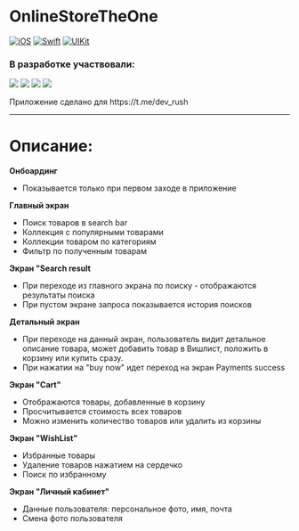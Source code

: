 # OnlineStoreTheOne

[![iOS](https://img.shields.io/badge/iOS%20version-15_%2B-orange?style=for-the-badge&logoColor=white)](https://developer.apple.com/iOS)
[![Swift](https://img.shields.io/badge/swift-5.7-brightgreen?style=for-the-badge&logo=swift&logoColor=white)](https://swift.org)
[![UIKit](https://img.shields.io/badge/UIKit-pink?style=for-the-badge&logoColor=white)](https://developer.apple.com/documentation/uikit)

### В разработке участвовали:
<p align="left"> 
<a href="https://github.com/KellerDmitriy">
<img src="https://img.shields.io/badge/KellerDmitriy-pink"/></a>
<a href="https://github.com/DeVIn4I">
<img src="https://img.shields.io/badge/DeVIn4I-red"/></a>
<a href="https://github.com/dr4gons1ayer01">
<img src="https://img.shields.io/badge/dr4gons1ayer01-green"/></a>
<a href="https://github.com/dashynmouse">
<img src="https://img.shields.io/badge/dashynmouse-blue"/></a>
</p>
Приложение сделано для https://t.me/dev_rush

---
# Описание:

**Онбоардинг**

* Показывается только при первом заходе в приложение

**Главный экран**

* Поиск товаров в search bar
* Коллекция с популярными товарами
* Коллекции товаром по категориям
* Фильтр по полученным товарам

**Экран "Search result**

* При переходе из главного экрана по поиску - отображаются результаты поиска
* При пустом экране запроса показывается история поисков

**Детальный экран**

* При переходе на данный экран, пользователь видит детальное описание товара, может добавить товар в Вишлист, положить в корзину или купить сразу. 
* При нажатии на "buy now" идет переход на экран Payments success

**Экран "Cart"**

* Отображаются товары, добавленные в корзину
* Просчитывается стоимость всех товаров 
* Можно изменить количество товаров или удалить из корзины

**Экран "WishList"**

* Избранные товары
* Удаление товаров нажатием на сердечко
* Поиск по избранному

**Экран "Личный кабинет"**

* Данные пользователя: персональное фото, имя, почта
* Смена фото пользователя

  
